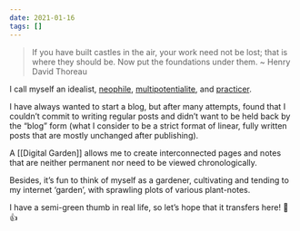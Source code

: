 ```yaml
---
date: 2021-01-16
tags: []
---
```


> If you have built castles in the air, your work need not be lost; that is where they should be. Now put the foundations under them. ~ Henry David Thoreau

I call myself an idealist, [neophile](https://www.merriam-webster.com/dictionary/neophilia), [multipotentialite](Multipotentialism.md), and [practicer](https://www.reddit.com/r/1000daysofpractice/).

I have always wanted to start a blog, but after many attempts, found that I couldn’t commit to writing regular posts and didn’t want to be held back by the “blog” form (what I consider to be a strict format of linear, fully written posts that are mostly unchanged after publishing).

A [[Digital Garden]] allows me to create interconnected pages and notes that are neither permanent nor need to be viewed chronologically.

Besides, it’s fun to think of myself as a gardener, cultivating and tending to my internet ‘garden’, with sprawling plots of various plant-notes.

I have a semi-green thumb in real life, so let’s hope that it transfers here! 🌱👍